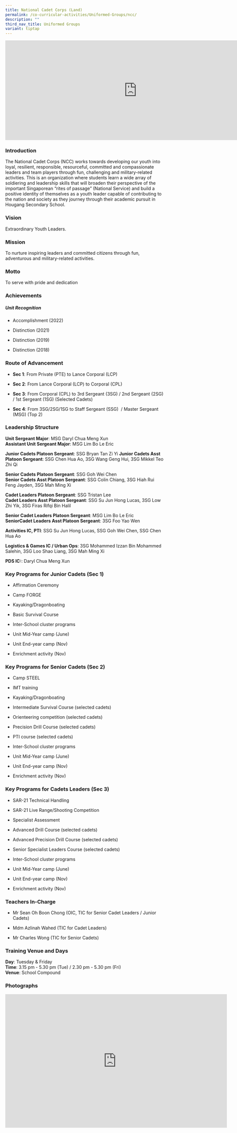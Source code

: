 ```yaml
---
title: National Cadet Corps (Land)
permalink: /co-curricular-activities/Uniformed-Groups/ncc/
description: ""
third_nav_title: Uniformed Groups
variant: tiptap
---
```

<div class="iframe-wrapper"><iframe height="315" width="830" allowfullscreen="true" frameborder="0" src="https://www.youtube.com/embed/as4QGU0bwRE"></iframe></div><h3>Introduction</h3><p>The National Cadet Corps (NCC) works towards developing our youth into loyal, resilient, responsible, resourceful, committed and compassionate leaders and team players through fun, challenging and military-related activities. This is an organization where students learn a wide array of soldiering and leadership skills that will broaden their perspective of the important Singaporean “rites of passage” (National Service) and build a positive identity of themselves as a youth leader capable of contributing to the nation and society as they journey through their academic pursuit in Hougang Secondary School.&nbsp;&nbsp;</p><h3>Vision</h3><p>Extraordinary Youth Leaders.</p><h3>Mission</h3><p>To nurture inspiring leaders and committed citizens through fun, adventurous and military-related activities.</p><h3>Motto</h3><p>To serve with pride and dedication</p><h3>Achievements</h3><h5><strong>Unit Recognition</strong></h5><ul data-tight="true" class="tight"><li><p>Accomplishment (2022)</p></li><li><p>Distinction (2021)</p></li><li><p>Distinction (2019)</p></li><li><p>Distinction (2018)</p></li></ul><h3>Route of Advancement</h3><ul data-tight="true" class="tight"><li><p><strong>Sec 1</strong>: From Private (PTE) to Lance Corporal (LCP)</p></li><li><p><strong>Sec 2</strong>: From Lance Corporal (LCP) to Corporal (CPL)</p></li><li><p><strong>Sec 3</strong>: From Corporal (CPL) to 3rd Sergeant (3SG) / 2nd Sergeant (2SG) / 1st Sergeant (1SG) (Selected Cadets)&nbsp;</p></li><li><p><strong>Sec 4</strong>: From 3SG/2SG/1SG to Staff Sergeant (SSG)&nbsp; / Master Sergeant (MSG) (Top 2)&nbsp; &nbsp;&nbsp;</p></li></ul><h3>Leadership Structure</h3><p><strong>Unit Sergeant Major</strong>: MSG Daryl Chua Meng Xun<br><strong>Assistant Unit Sergeant Major</strong>: MSG Lim Bo Le Eric</p><p><strong>Junior Cadets Platoon Sergeant</strong>: SSG Bryan Tan Zi Yi <strong>Junior Cadets Asst Platoon Sergeant</strong>: SSG Chen Hua Ao, 3SG Wang Geng Hui, 3SG Mikkel Teo Zhi Qi</p><p><strong>Senior Cadets Platoon Sergeant</strong>: SSG Goh Wei Chen<br><strong>Senior Cadets Asst Platoon Sergeant</strong>: SSG Colin Chiang, 3SG Hiah Rui Feng Jayden, 3SG Mah Ming Xi</p><p><strong>Cadet Leaders Platoon Sergeant</strong>: SSG Tristan Lee<br><strong>Cadet Leaders Asst Platoon Sergeant</strong>: SSG Su Jun Hong Lucas, 3SG Low Zhi Yik, 3SG Firas Rifqi Bin Halil</p><p><strong>Senior Cadet Leaders Platoon Sergeant</strong>: MSG Lim Bo Le Eric<br><strong>SeniorCadet Leaders Asst Platoon Sergeant</strong>: 3SG Foo Yao Wen</p><p><strong>Activities IC, PTI</strong>: SSG Su Jun Hong Lucas, SSG Goh Wei Chen, SSG Chen Hua Ao</p><p><strong>Logistics &amp; Games IC / Urban Ops</strong>: 3SG Mohammed Izzan Bin Mohammed Salehin, 3SG Loo Shao Liang, 3SG Mah Ming Xi</p><p><strong>PDS IC:</strong>: Daryl Chua Meng Xun</p><h3>Key Programs for Junior Cadets (Sec 1)</h3><ul data-tight="true" class="tight"><li><p>Affirmation Ceremony&nbsp;</p></li><li><p>Camp FORGE&nbsp;</p></li><li><p>Kayaking/Dragonboating&nbsp;</p></li><li><p>Basic Survival Course&nbsp;</p></li><li><p>Inter-School cluster programs&nbsp;</p></li><li><p>Unit Mid-Year camp (June)&nbsp;</p></li><li><p>Unit End-year camp (Nov)&nbsp;</p></li><li><p>Enrichment activity (Nov)</p></li></ul><h3>Key Programs for Senior Cadets (Sec 2)</h3><ul data-tight="true" class="tight"><li><p>Camp STEEL</p></li><li><p>IMT training</p></li><li><p>Kayaking/Dragonboating</p></li><li><p>Intermediate Survival Course (selected cadets)</p></li><li><p>Orienteering competition (selected cadets)</p></li><li><p>Precision Drill Course (selected cadets)</p></li><li><p>PTI course (selected cadets)</p></li><li><p>Inter-School cluster programs</p></li><li><p>Unit Mid-Year camp (June)</p></li><li><p>Unit End-year camp (Nov)</p></li><li><p>Enrichment activity (Nov)</p></li></ul><h3>Key Programs for Cadets Leaders (Sec 3)</h3><ul data-tight="true" class="tight"><li><p>SAR-21 Technical Handling&nbsp;</p></li><li><p>SAR-21 Live Range/Shooting Competition&nbsp;</p></li><li><p>Specialist Assessment&nbsp;</p></li><li><p>Advanced Drill Course (selected cadets)&nbsp;</p></li><li><p>Advanced Precision Drill Course (selected cadets)&nbsp;</p></li><li><p>Senior Specialist Leaders Course (selected cadets)&nbsp;</p></li><li><p>Inter-School cluster programs&nbsp;</p></li><li><p>Unit Mid-Year camp (June)&nbsp;</p></li><li><p>Unit End-year camp (Nov)&nbsp;</p></li><li><p>Enrichment activity (Nov)</p></li></ul><h3>Teachers In-Charge</h3><ul data-tight="true" class="tight"><li><p>Mr Sean Oh Boon Chong (OIC, TIC for Senior Cadet Leaders / Junior Cadets)  </p></li><li><p>Mdm Azlinah Wahed (TIC for Cadet Leaders) </p></li><li><p>Mr Charles Wong (TIC for Senior Cadets)</p></li></ul><h3>Training Venue and Days</h3><p><strong>Day</strong>: Tuesday &amp; Friday<br><strong>Time</strong>: 3.15 pm - 5.30 pm (Tue) / 2.30 pm - 5.30 pm (Fri)<br><strong>Venue</strong>: School Compound</p><h3>Photographs</h3><div class="iframe-wrapper"><iframe height="422" width="700" allowfullscreen="true" frameborder="0" src="https://docs.google.com/presentation/d/e/2PACX-1vR4g2iEm8jd8NAZhC6_W70LRjC_kTUKbdHcFrNXfxHUtiVGyqBVkxQbOqzX_6V7hufs69qVWJ56xv7J/embed?start=false&amp;loop=false&amp;delayms=3000"></iframe></div><p></p>